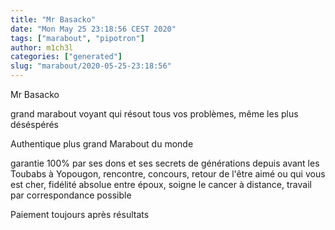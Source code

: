 ```yaml
---
title: "Mr Basacko"
date: "Mon May 25 23:18:56 CEST 2020"
tags: ["marabout", "pipotron"]
author: m1ch3l
categories: ["generated"]
slug: "marabout/2020-05-25-23:18:56"
---
```


Mr Basacko

grand marabout voyant qui résout tous vos problèmes, même les plus déséspérés

Authentique plus grand Marabout du monde

garantie 100% par ses dons et ses secrets de générations depuis avant les Toubabs à Yopougon, rencontre, concours, retour de l'être aimé ou qui vous est cher, fidélité absolue entre époux, soigne le cancer à distance, travail par correspondance possible

Paiement toujours après résultats
